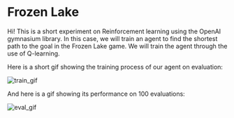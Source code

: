# Frozen Lake

Hi! This is a short experiment on Reinforcement learning using the OpenAI gymnasium library. In this case, we will train an agent to find the shortest path to the goal in the Frozen Lake game. We will train the agent through the use of Q-learning.

Here is a short gif showing the training process of our agent on evaluation:

![train_gif](./animations/train_animation.gif)

And here is a gif showing its performance on 100 evaluations:

![eval_gif](./animations/eval_animation.gif)